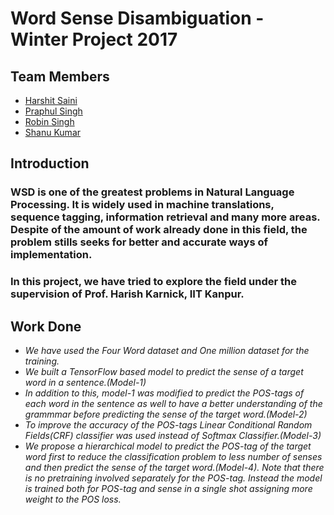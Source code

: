 # Word Sense Disambiguation - Winter Project 2017

## Team Members
* [Harshit Saini](https://github.com/harshits333)
* [Praphul Singh](https://github.com/spraphul)
* [Robin Singh](https://github.com/robsr)
* [Shanu Kumar](https://github.com/Sshanu)

## Introduction 

### WSD is one of the greatest problems in Natural Language Processing. It is widely used in machine translations, sequence tagging, information retrieval and many more areas. Despite of the amount of work already done in this field, the problem stills seeks for better and accurate ways of implementation.
### In this project, we have tried to explore the field under the supervision of Prof. Harish Karnick, IIT Kanpur.

## Work Done
* _We have used the Four Word dataset and One million dataset for the training._
* _We built a TensorFlow based model to predict the sense of a target word in a sentence.(Model-1)_
* _In addition to this, model-1 was modified to predict the POS-tags of each word in the sentence as well to have a better understanding of the grammmar before predicting the sense of the target word.(Model-2)_
* _To improve the accuracy of the POS-tags Linear Conditional Random Fields(CRF) classifier was used instead of Softmax Classifier.(Model-3)_
* _We propose a hierarchical model to predict the POS-tag of the target word first to reduce the classification problem to less number of senses and then predict the sense of the target word.(Model-4). Note that there is no pretraining involved separately for the POS-tag. Instead the model is trained both for POS-tag and sense in a single shot assigning more weight to the POS loss._



